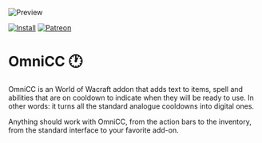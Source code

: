 ![Preview](http://jaliborc.com/images/addons/large/omnicc/actions.jpg)

[![Install](http://jaliborc.com/images/external/twitch_client.png)](https://www.curseforge.com/wow/addons/omni-cc/download?client=y) [![Patreon](http://jaliborc.com/images/external/patreon.png#1)](https://www.patreon.com/jaliborc)


# OmniCC :clock1:
OmniCC is an World of Wacraft addon that adds text to items, spell and abilities that are on cooldown to indicate when they will be ready to use. In other words: it turns all the standard analogue cooldowns into digital ones.

Anything should work with OmniCC, from the action bars to the inventory, from the standard interface to your favorite add-on.

